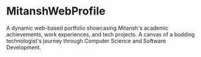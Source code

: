 # MitanshWebProfile
A dynamic web-based portfolio showcasing Mitansh's academic achievements, work experiences, and tech projects. A canvas of a budding technologist's journey through Computer Science and Software Development.
